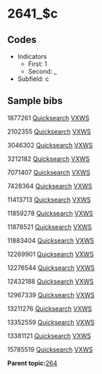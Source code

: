 # 2641\_$c

## Codes

-   Indicators
    -   First: 1
    -   Second: \_
-   Subfield: c

## Sample bibs

1877261 [Quicksearch](https://search.library.yale.edu/catalog/1877261) [VXWS](http://prodorbis.library.yale.edu:7014/vxws/GetHoldingsService?bibId=1877261)

2102355 [Quicksearch](https://search.library.yale.edu/catalog/2102355) [VXWS](http://prodorbis.library.yale.edu:7014/vxws/GetHoldingsService?bibId=2102355)

3046302 [Quicksearch](https://search.library.yale.edu/catalog/3046302) [VXWS](http://prodorbis.library.yale.edu:7014/vxws/GetHoldingsService?bibId=3046302)

3212182 [Quicksearch](https://search.library.yale.edu/catalog/3212182) [VXWS](http://prodorbis.library.yale.edu:7014/vxws/GetHoldingsService?bibId=3212182)

7071407 [Quicksearch](https://search.library.yale.edu/catalog/7071407) [VXWS](http://prodorbis.library.yale.edu:7014/vxws/GetHoldingsService?bibId=7071407)

7428364 [Quicksearch](https://search.library.yale.edu/catalog/7428364) [VXWS](http://prodorbis.library.yale.edu:7014/vxws/GetHoldingsService?bibId=7428364)

11413713 [Quicksearch](https://search.library.yale.edu/catalog/11413713) [VXWS](http://prodorbis.library.yale.edu:7014/vxws/GetHoldingsService?bibId=11413713)

11859278 [Quicksearch](https://search.library.yale.edu/catalog/11859278) [VXWS](http://prodorbis.library.yale.edu:7014/vxws/GetHoldingsService?bibId=11859278)

11878521 [Quicksearch](https://search.library.yale.edu/catalog/11878521) [VXWS](http://prodorbis.library.yale.edu:7014/vxws/GetHoldingsService?bibId=11878521)

11883404 [Quicksearch](https://search.library.yale.edu/catalog/11883404) [VXWS](http://prodorbis.library.yale.edu:7014/vxws/GetHoldingsService?bibId=11883404)

12269901 [Quicksearch](https://search.library.yale.edu/catalog/12269901) [VXWS](http://prodorbis.library.yale.edu:7014/vxws/GetHoldingsService?bibId=12269901)

12276544 [Quicksearch](https://search.library.yale.edu/catalog/12276544) [VXWS](http://prodorbis.library.yale.edu:7014/vxws/GetHoldingsService?bibId=12276544)

12432188 [Quicksearch](https://search.library.yale.edu/catalog/12432188) [VXWS](http://prodorbis.library.yale.edu:7014/vxws/GetHoldingsService?bibId=12432188)

12967339 [Quicksearch](https://search.library.yale.edu/catalog/12967339) [VXWS](http://prodorbis.library.yale.edu:7014/vxws/GetHoldingsService?bibId=12967339)

13211276 [Quicksearch](https://search.library.yale.edu/catalog/13211276) [VXWS](http://prodorbis.library.yale.edu:7014/vxws/GetHoldingsService?bibId=13211276)

13352559 [Quicksearch](https://search.library.yale.edu/catalog/13352559) [VXWS](http://prodorbis.library.yale.edu:7014/vxws/GetHoldingsService?bibId=13352559)

13381121 [Quicksearch](https://search.library.yale.edu/catalog/13381121) [VXWS](http://prodorbis.library.yale.edu:7014/vxws/GetHoldingsService?bibId=13381121)

15785519 [Quicksearch](https://search.library.yale.edu/catalog/15785519) [VXWS](http://prodorbis.library.yale.edu:7014/vxws/GetHoldingsService?bibId=15785519)

**Parent topic:**[264](../../tags/264/264.md)

